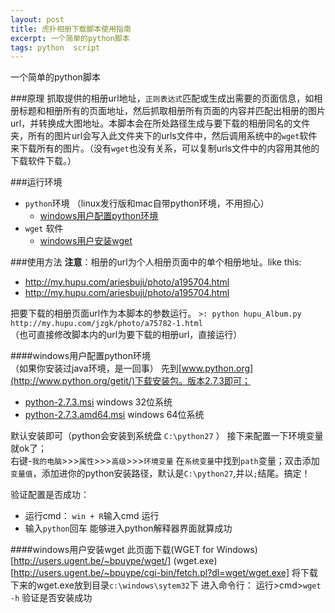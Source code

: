 ```yaml
---
layout: post
title: 虎扑相册下载脚本使用指南
excerpt: 一个简单的python脚本
tags: python  script
---
```


一个简单的python脚本

###原理
抓取提供的相册url地址，`正则表达式`匹配或生成出需要的页面信息，如相册标题和相册所有的页面地址，然后抓取相册所有页面的内容并匹配出相册的图片url，并转换成大图地址。本脚本会在所处路径生成与要下载的相册同名的文件夹，所有的图片url会写入此文件夹下的urls文件中，然后调用系统中的`wget`软件来下载所有的图片。（没有`wget`也没有关系，可以复制urls文件中的内容用其他的下载软件下载。）

###运行环境
* `python`环境 （linux发行版和mac自带python环境，不用担心）
   * [windows用户配置python环境]()
* `wget` 软件 
   * [windows用户安装wget]()              

###使用方法
**注意**：相册的url为个人相册页面中的单个相册地址。like this:
* http://my.hupu.com/ariesbuji/photo/a195704.html
* http://my.hupu.com/ariesbuji/photo/a195704.html

把要下载的相册页面url作为本脚本的参数运行。
`>: python hupu_Album.py http://my.hupu.com/jzgk/photo/a75782-1.html`  
（也可直接修改脚本内的url为要下载的相册url，直接运行）

####windows用户配置python环境  
（如果你安装过java环境，是一回事）
先到[www.python.org](http://www.python.org/getit/)下载安装包。版本2.7.3即可；

  * [python-2.7.3.msi](http://www.python.org/ftp/python/2.7.3/python-2.7.3.msi) windows 32位系统  
  * [python-2.7.3.amd64.msi](http://www.python.org/ftp/python/2.7.3/python-2.7.3.amd64.msi) windows 64位系统

默认安装即可（python会安装到系统盘 `C:\python27` ）
接下来配置一下环境变量就ok了；  
右键-`我的电脑`>>>`属性`>>>`高级`>>>`环境变量`
在`系统变量`中找到`path`变量；双击添加`变量值`，添加进你的python安装路径，默认是`C:\python27`,并以`;`结尾。搞定！

验证配置是否成功：
 * 运行cmd： `win + R`输入cmd 运行
 * 输入`python`回车 能够进入python解释器界面就算成功

####windows用户安装wget
此页面下载(WGET for Windows)[http://users.ugent.be/~bpuype/wget/]
(wget.exe)[http://users.ugent.be/~bpuype/cgi-bin/fetch.pl?dl=wget/wget.exe]
将下载下来的wget.exe放到目录`c:\windows\sytem32`下
进入命令行：
运行>cmd>`wget -h` 验证是否安装成功


